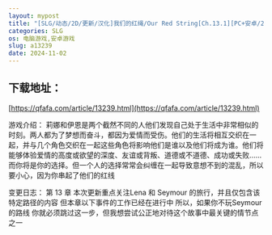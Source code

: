 ```yaml
---
layout: mypost
title: "[SLG/动态/2D/更新/汉化]我们的红绳/Our Red String[Ch.13.1][PC+安卓/2.10G]"
categories: SLG
os: 电脑游戏,安卓游戏
slug: a13239
date: 2024-11-02
---
```


## 下载地址：

[https://qfafa.com/article/13239.html](https://qfafa.com/article/13239.html)

游戏介绍：
莉娜和伊恩是两个截然不同的人他们发现自己处于生活中非常相似的时刻。两人都为了梦想而奋斗，都因为爱情而受伤。他们的生活将相互交织在一起，并与几个角色交织在一起这些角色将影响他们是谁以及他们将成为谁。他们将能够体验爱情的高度或欲望的深度、友谊或背叛、道德或不道德、成功或失败……而你将是你的选择。但一个人的选择常常会纠缠在一起导致意想不到的混乱，所以要小心，因为你串起了他们的红线

变更日志：
第 13 章
本次更新重点关注Lena 和 Seymour 的旅行，并且仅包含该特定路径的内容
但本章以下事件的工作已经在进行中
所以，如果你不玩Seymour 的路线
你就必须跳过这一步，但我想尝试公正地对待这个故事中最关键的情节点之一